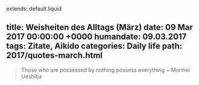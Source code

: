 extends: default.liquid

title: Weisheiten des Alltags (März)
date:       09 Mar 2017 00:00:00 +0000
humandate:  09.03.2017
tags: Zitate, Aikido
categories: Daily life
path: 2017/quotes-march.html
---
> Those who are possessed by nothing possess everything ~ Morihei Ueshiba